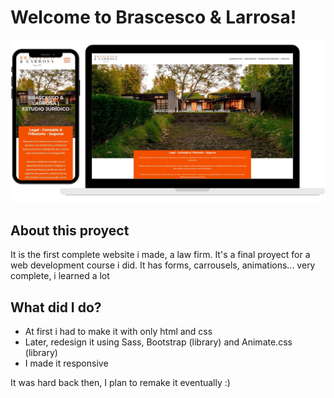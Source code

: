 # Welcome to Brascesco & Larrosa!

![Screenshot of the page](./img/screen.png)

## About this proyect

It is the first complete website i made, a law firm.
It's a final proyect for a web development course i did.
It has forms, carrousels, animations... very complete, i learned a lot


## What did I do?

- At first i had to make it with only html and css
- Later, redesign it using Sass, Bootstrap (library) and Animate.css (library)
- I made it responsive

It was hard back then, I plan to remake it eventually :)

